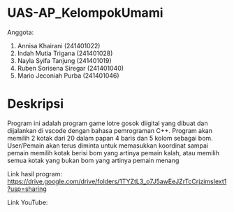 # UAS-AP_KelompokUmami
Anggota:
1. Annisa Khairani (241401022)
2. Indah Mutia Trigana (241401028)
3. Nayla Syifa Tanjung (241401019)
4. Ruben Sorisena Siregar (241401040)
5. Mario Jeconiah Purba (241401046)

# Deskripsi
Program ini adalah program game lotre gosok diigital yang dibuat dan dijalankan di vscode dengan bahasa pemrograman C++.
Program akan memilih 2 kotak dari 20 dalam papan 4 baris dan 5 kolom sebagai bom.
User/Pemain akan terus diminta untuk memasukkan koordinat sampai pemain memilih kotak berisi bom yang artinya pemain kalah, atau memilih semua kotak yang bukan bom yang artinya pemain menang

Link hasil program: https://drive.google.com/drive/folders/1TYZtL3_o7J5awEeJZrTcCrjzimsIext1?usp=sharing

Link YouTube: 
